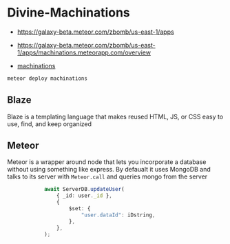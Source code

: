 # Divine-Machinations

- https://galaxy-beta.meteor.com/zbomb/us-east-1/apps

- https://galaxy-beta.meteor.com/zbomb/us-east-1/apps/machinations.meteorapp.com/overview

- [machinations](machinations.meteorapp.com)

```bash
meteor deploy machinations
```



## Blaze 

Blaze is a templating language that makes reused HTML, JS, or CSS easy to use, find, and keep organized

## Meteor

Meteor is a wrapper around node that lets you incorporate a database without using something like express. By defaualt it uses MongoDB and talks to its server with `Meteor.call` and queries mongo from the server

```ts
			await ServerDB.updateUser(
				{ _id: user._id },
				{
					$set: {
						"user.dataId": iDstring,
					},
				},
			);
```

